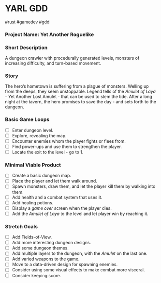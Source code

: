 # YARL GDD
#rust #gamedev #gdd

### Project Name: Yet Another Roguelike

### Short Description
A dungeon crawler with procedurally generated levels, monsters of increasing difficulty, and turn-based movement.

### Story
The hero’s hometown is suffering from a plague of monsters. Welling up from the deeps, they seem unstoppable. Legend tells of the *Amulet of Laya* - Yet Another Lost Amulet - that can be used to stem the tide. After a long night at the tavern, the hero promises to save the day - and sets forth to the dungeon.

### Basic Game Loops
- [ ] Enter dungeon level.
- [ ] Explore, revealing the map.
- [ ] Encounter enemies whom the player fights or flees from.
- [ ] Find power-ups and use them to strengthen the player.
- [ ] Locate the exit to the level - go to 1.

### Minimal Viable Product
- [ ] Create a basic dungeon map.
- [ ] Place the player and let them walk around.
- [ ] Spawn monsters, draw them, and let the player kill them by walking into them.
- [ ] Add health and a combat system that uses it.
- [ ] Add healing potions.
- [ ] Display a *game over* screen when the player dies.
- [ ] Add the *Amulet of Laya* to the level and let player win by reaching it.

### Stretch Goals
- [ ] Add Fields-of-View.
- [ ] Add more interesting dungeon designs.
- [ ] Add some dungeon themes.
- [ ] Add multiple layers to the dungeon, with the *Amulet* on the last one.
- [ ] Add varied weapons to the game.
- [ ] Move to a data-driven design for spawning enemies.
- [ ] Consider using some visual effects to make combat more visceral.
- [ ] Consider keeping score.